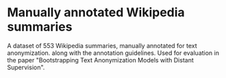 # Manually annotated Wikipedia summaries

A dataset of 553 Wikipedia summaries, manually annotated for text anonymization. along with the annotation guidelines. Used for evaluation in the paper "Bootstrapping Text Anonymization Models with Distant Supervision".
